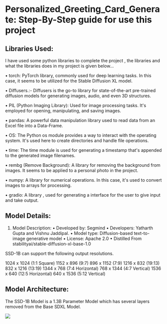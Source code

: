 
# Personalized_Greeting_Card_Generate: Step-By-Step guide for use this project

## Libraries Used: 

I have used some python libraries to complete the project , the libraries and what the
libraries does in my project is given below…

• torch: PyTorch library, commonly used for deep learning tasks. In this case, it seems to
be utilized for the Stable Diffusion XL model.

• Diffusers.:- Diffusers is the go-to library for state-of-the-art pre-trained diffusion
models for generating images, audio, and even 3D structures.

• PIL (Python Imaging Library): Used for image processing tasks. It's employed for
opening, manipulating, and saving images.

• pandas: A powerful data manipulation library used to read data from an Excel file into a Data-Frame.

• OS: The Python os module provides a way to interact with the operating system. It's 
used here to create directories and handle file operations.

• time: The time module is used for generating a timestamp that's appended to the
generated image filenames.

• rembg (Remove Background): A library for removing the background from images. It
seems to be applied to a personal photo in the project.

• numpy: A library for numerical operations. In this case, it's used to convert images to
arrays for processing.

• gradio: A library , used for generating a interface for the user to give input and take
output.

## Model Details: 

1) Model Description:
• Developed by: Segmind 
• Developers: Yatharth Gupta and Vishnu Jaddipal.
• Model type: Diffusion-based text-to-image generative model
• License: Apache 2.0
• Distilled From stabilityai/stable-diffusion-xl-base-1.0

SSD-1B can support the following output resolutions.

1024 x 1024 (1:1 Square)
1152 x 896 (9:7)
896 x 1152 (7:9)
1216 x 832 (19:13)
832 x 1216 (13:19)
1344 x 768 (7:4 Horizontal)
768 x 1344 (4:7 Vertical)
1536 x 640 (12:5 Horizontal)
640 x 1536 (5:12 Vertical)




[](https://github.com/Srikanta1122/Personalized_Greeting_Card_Generate/assets/105414609/03399c5a-9500-4e35-9d96-a1806225a831) 


## Model Architecture:

The SSD-1B Model is a 1.3B Parameter Model which has 
several layers removed from the Base SDXL Model.

![](https://github.com/Srikanta1122/Personalized_Greeting_Card_Generate/assets/105414609/03399c5a-9500-4e35-9d96-a1806225a831)

